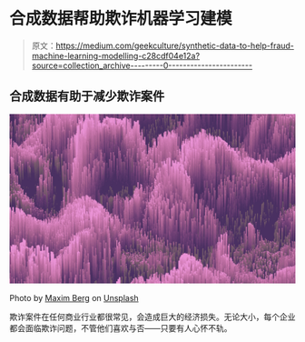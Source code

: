 # 合成数据帮助欺诈机器学习建模

> 原文：<https://medium.com/geekculture/synthetic-data-to-help-fraud-machine-learning-modelling-c28cdf04e12a?source=collection_archive---------0----------------------->

## 合成数据有助于减少欺诈案件

![](img/08482f5903cb76eb946684fc2ee31cf5.png)

Photo by [Maxim Berg](https://unsplash.com/@maxberg?utm_source=medium&utm_medium=referral) on [Unsplash](https://unsplash.com?utm_source=medium&utm_medium=referral)

欺诈案件在任何商业行业都很常见，会造成巨大的经济损失。无论大小，每个企业都会面临欺诈问题，不管他们喜欢与否——只要有人心怀不轨。